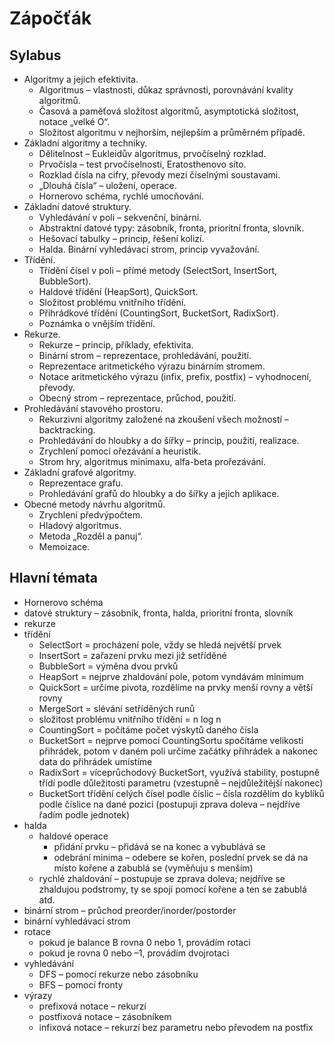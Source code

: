 # Zápočťák

## Sylabus

- Algoritmy a jejich efektivita.
	- Algoritmus – vlastnosti, důkaz správnosti, porovnávání kvality algoritmů. 
	- Časová a paměťová složitost algoritmů, asymptotická složitost, notace „velké O“. 
	- Složitost algoritmu v nejhorším, nejlepším a průměrném případě. 
- Základní algoritmy a techniky.
	- Dělitelnost – Eukleidův algoritmus, prvočíselný rozklad. 
	- Prvočísla – test prvočíselnosti, Eratosthenovo síto. 
	- Rozklad čísla na cifry, převody mezi číselnými soustavami. 
	- „Dlouhá čísla“ – uložení, operace. 
	- Hornerovo schéma, rychlé umocňování. 
- Základní datové struktury.
	- Vyhledávání v poli – sekvenční, binární. 
	- Abstraktní datové typy: zásobník, fronta, prioritní fronta, slovník. 
	- Hešovací tabulky – princip, řešení kolizí. 
	- Halda. Binární vyhledávací strom, princip vyvažování. 
- Třídění.
	- Třídění čísel v poli – přímé metody (SelectSort, InsertSort, BubbleSort). 
	- Haldové třídění (HeapSort), QuickSort. 
	- Složitost problému vnitřního třídění. 
	- Přihrádkové třídění (CountingSort, BucketSort, RadixSort). 
	- Poznámka o vnějším třídění. 
- Rekurze.
	- Rekurze – princip, příklady, efektivita. 
	- Binární strom – reprezentace, prohledávání, použití. 
	- Reprezentace aritmetického výrazu binárním stromem. 
	- Notace aritmetického výrazu (infix, prefix, postfix) – vyhodnocení, převody. 
	- Obecný strom – reprezentace, průchod, použití. 
- Prohledávání stavového prostoru.
	- Rekurzivní algoritmy založené na zkoušení všech možností – backtracking. 
	- Prohledávání do hloubky a do šířky – princip, použití, realizace. 
	- Zrychlení pomocí ořezávání a heuristik. 
	- Strom hry, algoritmus minimaxu, alfa-beta prořezávání. 
- Základní grafové algoritmy.
	- Reprezentace grafu. 
	- Prohledávání grafů do hloubky a do šířky a jejich aplikace. 
- Obecné metody návrhu algoritmů.
	- Zrychlení předvýpočtem. 
	- Hladový algoritmus. 
	- Metoda „Rozděl a panuj“. 
	- Memoizace.

## Hlavní témata

- Hornerovo schéma
- datové struktury – zásobník, fronta, halda, prioritní fronta, slovník
- rekurze
- třídění
	- SelectSort = procházení pole, vždy se hledá největší prvek
	- InsertSort = zařazení prvku mezi již setříděné
	- BubbleSort = výměna dvou prvků
	- HeapSort = nejprve zhaldování pole, potom vyndávám minimum
	- QuickSort = určíme pivota, rozdělíme na prvky menší rovny a větší rovny
	- MergeSort = slévání setříděných runů
	- složitost problému vnitřního třídění = n log n
	- CountingSort = počítáme počet výskytů daného čísla
	- BucketSort = nejprve pomocí CountingSortu spočítáme velikosti přihrádek, potom v daném poli určíme začátky přihrádek a nakonec data do přihrádek umístíme
	- RadixSort = víceprůchodový BucketSort, využívá stability, postupně třídí podle důležitosti parametru (vzestupně – nejdůležitější nakonec)
	- BucketSort třídění celých čísel podle číslic – čísla rozdělím do kyblíků podle číslice na dané pozici (postupuji zprava doleva – nejdříve řadím podle jednotek)
- halda
	- haldové operace
		- přidání prvku – přidává se na konec a vybublává se
		- odebrání minima – odebere se kořen, poslední prvek se dá na místo kořene a zabublá se (vyměňuju s menším)
	- rychlé zhaldování – postupuje se zprava doleva; nejdříve se zhaldujou podstromy, ty se spojí pomocí kořene a ten se zabublá atd.
- binární strom – průchod preorder/inorder/postorder
- binární vyhledávací strom
- rotace
	- pokud je balance B rovna 0 nebo 1, provádím rotaci
	- pokud je rovna 0 nebo –1, provádím dvojrotaci
- vyhledávání
	- DFS – pomocí rekurze nebo zásobníku
	- BFS – pomocí fronty
- výrazy
	- prefixová notace – rekurzí
	- postfixová notace – zásobníkem
	- infixová notace – rekurzí bez parametru nebo převodem na postfix
